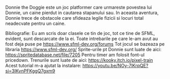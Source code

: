 Donnie the Doggie este un joc platformer care urmareste povestea lui Donnie, un caine pierdut
in cautarea stapanului sau. In aceasta aventura, Donnie trece de obstacole care sfideaza legile
fizicii si locuri total neadecvate pentru un caine. 


Bibliografie:
Eu am scris doar clasele ce tin de joc, tot ce tine de SFML, evident, sunt descarcate de la ei.
Toate intrebarile pe care le-am avut au fost deja puse pe https://www.sfml-dev.org/forums
Tot jocul se bazeaza pe libraria https://www.sfml-dev.org/
Sprite-urile pt Donnie sunt luate de aici: https://spritedatabase.net/file/7205
Pentru timer am folosit font-ul pricedown.
Trenurile sunt luate de aici: https://kooky.itch.io/pixel-train
Acest tutorial m-a ajutat la instalare: https://youtu.be/NOy-7lKrpQE?si=3IKvnPFKggQ7gxm9

